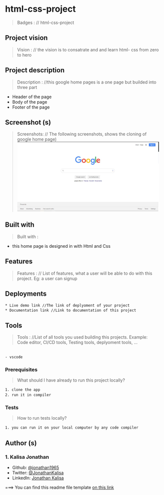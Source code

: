 # html-css-project
> Badges : // html-css-project

## Project vision
> Vision : // the vision is to consatrate and and learn html- css  from zero to hero

## Project description
> Description : //this google home pages is a one page but builded into three part
- Header of the page
- Body of the page
- Footer of the page

## Screenshot (s)
> Screenshots: // The following screenshots, shows the cloning of google home page)
![](img/google-homepage.JPG)
## Built with
> Built with : 
* this home page is designed in with Html and Css
## Features
> Features : // List of features, what a user will be able to do with this project. Eg: a user can signup

## Deployments
	* Live demo link //The link of deplyoment of your project
	* Documentation link //Link to documentation of this project

## Tools
> Tools : //List of all tools you used building this projects. Example: Code editor, CI/CD tools, Testing tools, deplyoment tools, ...
```bash

- vscode

```

### Prerequisites
> What should I have already to run this project locally?
```bash
1. clone the app 
2. run it in compiler
```
### Tests
> How to run tests locally?
```bash
1. you can run it on your local computer by any code compiler
```

## Author (s)
### 1. Kalisa Jonathan
* Github: [@jonathan1965](https://github.com/jonathan1965)
* Twitter: [@JonathanKalisa](https://twitter.com/JonathanKalisa)
* LinkedIn: [Jonathan Kalisa](https://www.linkedin.com/in/jonathan-kalisa-22756b195/)


===> You can find this readme file template [on this link](https://github.com/nezago/nezago-guidelines/wiki/Readme-file-template)